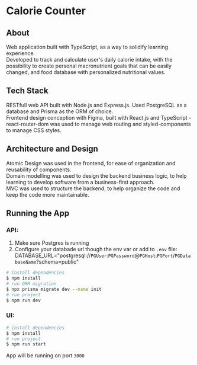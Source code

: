 # Calorie Counter

## About

Web application built with TypeScript, as a way to solidify learning experience.\
Developed to track and calculate user's daily calorie intake, with the possibility to create personal macronutrient goals that can be easily changed, and food database with personalized nutritional values.

## Tech Stack

RESTfull web API built with Node.js and Express.js. Used PostgreSQL as a database and Prisma as the ORM of choice.\
Frontend design conception with Figma, built with React.js and TypeScript - react-router-dom was used to manage web routing and styled-components to manage CSS styles.

## Architecture and Design

Atomic Design was used in the frontend, for ease of organization and reusability of components.\
Domain modelling was used to design the backend business logic, to help learning to develop software from a business-first approach.\
MVC was used to structure the backend, to help organize the code and keep the code more maintainable.

## Running the App

### API:

1. Make sure Postgres is running
2. Configure your databade url though the env var or add to `.env` file: DATABASE_URL="postgresql://`PGUser`:`PGPassword`@`PGHost`:`PGPort`/`PGDatabaseName`?schema=public"

```bash
# install dependencies
$ npm install
# run ORM migration
$ npx prisma migrate dev --name init
# run project
$ npm run dev
```

### UI:

```bash
# install dependencies
$ npm install
# run project
$ npm run start
```

App will be running on port `3000`
